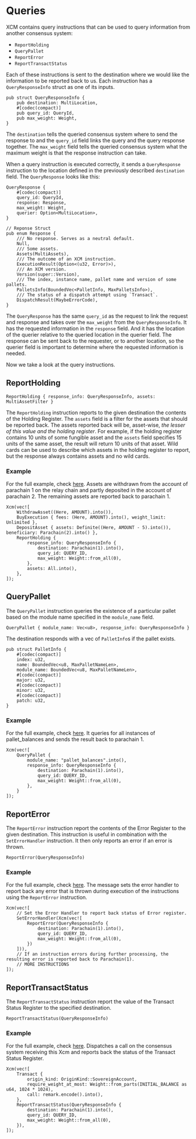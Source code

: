 # Queries
XCM contains query instructions that can be used to query information from another consensus system: 
- `ReportHolding`
- `QueryPallet`
- `ReportError`
- `ReportTransactStatus`


Each of these instructions is sent to the destination where we would like the information to be reported back to us. 
Each instruction has a `QueryResponseInfo` struct as one of its inputs.

```rust, noplayground
pub struct QueryResponseInfo {
	pub destination: MultiLocation,
	#[codec(compact)]
	pub query_id: QueryId,
	pub max_weight: Weight,
}
```

The `destination` tells the queried consensus system where to send the response to and the `query_id` field links the query and the query response together. The `max_weight` field tells the queried consensus system what the maximum weight is that the response instruction can take.

When a query instruction is executed correctly, it sends a `QueryResponse` instruction to the location defined in the previously described `destination` field. 
The `QueryResponse` looks like this: 

```rust,noplayground
QueryResponse {
    #[codec(compact)]
    query_id: QueryId,
    response: Response,
    max_weight: Weight,
    querier: Option<MultiLocation>,
}

// Reponse Struct
pub enum Response {
	/// No response. Serves as a neutral default.
	Null,
	/// Some assets.
	Assets(MultiAssets),
	/// The outcome of an XCM instruction.
	ExecutionResult(Option<(u32, Error)>),
	/// An XCM version.
	Version(super::Version),
	/// The index, instance name, pallet name and version of some pallets.
	PalletsInfo(BoundedVec<PalletInfo, MaxPalletsInfo>),
	/// The status of a dispatch attempt using `Transact`.
	DispatchResult(MaybeErrorCode),
}
```

The `QueryResponse` has the same `query_id` as the request to link the request and response and takes over the `max_weight` from the `QueryResponseInfo`. 
It has the requested information in the `response` field. 
And it has the location of the querier relative to the queried location in the querier field. 
The response can be sent back to the requester, or to another location, so the querier field is important to determine where the requested information is needed. 

Now we take a look at the query instructions.

## ReportHolding

```rust, noplayground
ReportHolding { response_info: QueryResponseInfo, assets: MultiAssetFilter }
```

The `ReportHolding` instruction reports to the given destination the contents of the Holding Register. The `assets` field is a filter for the assets that should be reported back. The assets reported back will be, asset-wise, *the lesser of this value and the holding register*. For example, if the holding register contains 10 units of some fungible asset and the `assets` field specifies 15 units of the same asset, the result will return 10 units of that asset. Wild cards can be used to describe which assets in the holding register to report, but the response always contains assets and no wild cards. 

### Example

For the full example, check [here](https://github.com/paritytech/xcm-docs/tree/main/examples). Assets are withdrawn from the account of parachain 1 on the relay chain and partly deposited in the account of parachain 2. The remaining assets are reported back to parachain 1. 

```rust, noplayground
Xcm(vec![
    WithdrawAsset((Here, AMOUNT).into()),
    BuyExecution { fees: (Here, AMOUNT).into(), weight_limit: Unlimited },
    DepositAsset { assets: Definite((Here, AMOUNT - 5).into()), beneficiary: Parachain(2).into() },
    ReportHolding {
        response_info: QueryResponseInfo {
            destination: Parachain(1).into(),
            query_id: QUERY_ID,
            max_weight: Weight::from_all(0),
        },
        assets: All.into(),
    },
]);
```

## QueryPallet
The `QueryPallet` instruction queries the existence of a particular pallet based on the module name specified in the `module_name` field. 

```rust, noplayground
QueryPallet { module_name: Vec<u8>, response_info: QueryResponseInfo }
```

The destination responds with a vec of `PalletInfo`s if the pallet exists. 

```rust,noplayground
pub struct PalletInfo {
	#[codec(compact)]
	index: u32,
	name: BoundedVec<u8, MaxPalletNameLen>,
	module_name: BoundedVec<u8, MaxPalletNameLen>,
	#[codec(compact)]
	major: u32,
	#[codec(compact)]
	minor: u32,
	#[codec(compact)]
	patch: u32,
}
```

### Example
For the full example, check [here](https://github.com/paritytech/xcm-docs/tree/main/examples). It queries for all instances of pallet_balances and sends the result back to parachain 1.

```rust, noplayground
Xcm(vec![
    QueryPallet {
        module_name: "pallet_balances".into(),
        response_info: QueryResponseInfo {
            destination: Parachain(1).into(),
            query_id: QUERY_ID,
            max_weight: Weight::from_all(0),
        },
    }
]);
```


## ReportError
The `ReportError` instruction report the contents of the Error Register to the given destination. This instruction is useful in combination with the `SetErrorHandler` instruction. It then only reports an error if an error is thrown. 

```rust,noplayground
ReportError(QueryResponseInfo)
```

### Example
For the full example, check [here](https://github.com/paritytech/xcm-docs/tree/main/examples). The message sets the error handler to report back any error that is thrown during execution of the instructions using the `ReportError` instruction. 
```rust, noplayground
Xcm(vec![
    // Set the Error Handler to report back status of Error register.
    SetErrorHandler(Xcm(vec![
        ReportError(QueryResponseInfo {
            destination: Parachain(1).into(),
            query_id: QUERY_ID,
            max_weight: Weight::from_all(0),
        })
    ])),
    // If an instruction errors during further processing, the resulting error is reported back to Parachain(1).
    // MORE INSTRUCTIONS
]);
```

## ReportTransactStatus
The `ReportTransactStatus` instruction report the value of the Transact Status Register to the specified destination. 
```rust,noplayground
ReportTransactStatus(QueryResponseInfo)
```

### Example

For the full example, check [here](https://github.com/paritytech/xcm-docs/tree/main/examples). 
Dispatches a call on the consensus system receiving this Xcm and reports back the status of the Transact Status Register.

```rust,noplayground
Xcm(vec![
    Transact {
        origin_kind: OriginKind::SovereignAccount,
        require_weight_at_most: Weight::from_parts(INITIAL_BALANCE as u64, 1024 * 1024),
        call: remark.encode().into(),
    },
    ReportTransactStatus(QueryResponseInfo {
        destination: Parachain(1).into(),
        query_id: QUERY_ID,
        max_weight: Weight::from_all(0),
    }),
]);
```